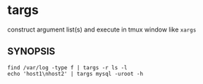 # targs

construct argument list(s) and execute in tmux window like `xargs`

## SYNOPSIS

```
find /var/log -type f | targs -r ls -l
echo 'host1\nhost2' | targs mysql -uroot -h
```
